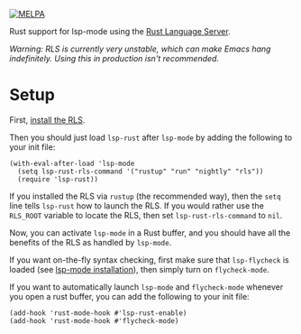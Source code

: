 [![MELPA](https://melpa.org/packages/lsp-rust-badge.svg)](https://melpa.org/#/lsp-rust)

Rust support for lsp-mode using the [Rust Language Server](https://github.com/rust-lang-nursery/rls).

*Warning: RLS is currently very unstable, which can make Emacs hang
indefinitely. Using this in production isn't recommended.*

# Setup

First, [install the RLS](https://github.com/rust-lang-nursery/rls).

Then you should just load `lsp-rust` after `lsp-mode` by adding the following to
your init file:

```emacs-lisp
(with-eval-after-load 'lsp-mode
  (setq lsp-rust-rls-command '("rustup" "run" "nightly" "rls"))
  (require 'lsp-rust))
```

If you installed the RLS via `rustup` (the recommended way), then the `setq`
line tells `lsp-rust` how to launch the RLS.  If you would rather use the
`RLS_ROOT` variable to locate the RLS, then set `lsp-rust-rls-command` to `nil`.

Now, you can activate `lsp-mode` in a Rust buffer, and you should have all the
benefits of the RLS as handled by `lsp-mode`.

If you want on-the-fly syntax checking, first make sure that `lsp-flycheck` is
loaded (see [lsp-mode
installation](https://github.com/emacs-lsp/lsp-mode#installation)), then simply
turn on `flycheck-mode`.

If you want to automatically launch `lsp-mode` and `flycheck-mode` whenever you
open a rust buffer, you can add the following to your init file:

```emacs-lisp
(add-hook 'rust-mode-hook #'lsp-rust-enable)
(add-hook 'rust-mode-hook #'flycheck-mode)
```
